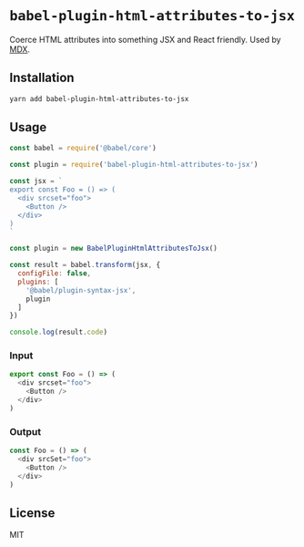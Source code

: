 # `babel-plugin-html-attributes-to-jsx`

Coerce HTML attributes into something JSX and React
friendly.  Used by [MDX](https://mdxjs.com).

## Installation

```sh
yarn add babel-plugin-html-attributes-to-jsx
```

## Usage

```js
const babel = require('@babel/core')

const plugin = require('babel-plugin-html-attributes-to-jsx')

const jsx = `
export const Foo = () => (
  <div srcset="foo">
    <Button />
  </div>
)
`

const plugin = new BabelPluginHtmlAttributesToJsx()

const result = babel.transform(jsx, {
  configFile: false,
  plugins: [
    '@babel/plugin-syntax-jsx',
    plugin
  ]
})

console.log(result.code)
```

### Input

```js
export const Foo = () => (
  <div srcset="foo">
    <Button />
  </div>
)
```

### Output

```js
const Foo = () => (
  <div srcSet="foo">
    <Button />
  </div>
)
```

## License

MIT
